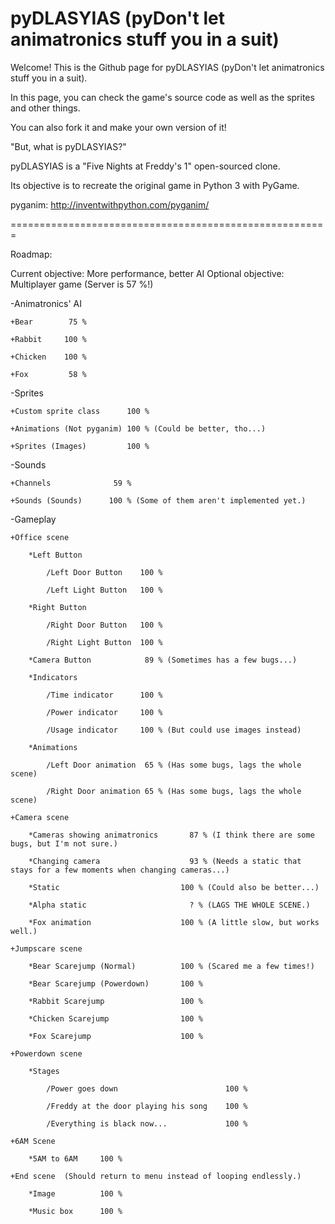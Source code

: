 pyDLASYIAS (pyDon't let animatronics stuff you in a suit)
========================================================


Welcome! This is the Github page for pyDLASYIAS (pyDon't let animatronics stuff you in a suit).

In this page, you can check the game's source code as well as the sprites and other things.

You can also fork it and make your own version of it!


"But, what is pyDLASYIAS?"

pyDLASYIAS is a "Five Nights at Freddy's 1" open-sourced clone.

Its objective is to recreate the original game in Python 3 with PyGame. 



pyganim: http://inventwithpython.com/pyganim/

=======================================================

Roadmap:

Current objective: More performance, better AI
Optional objective: Multiplayer game (Server is 57 %!)

-Animatronics' AI

    +Bear        75 %
    
    +Rabbit     100 %
    
    +Chicken    100 %
    
    +Fox         58 %
    
-Sprites

    +Custom sprite class      100 %
    
    +Animations (Not pyganim) 100 % (Could be better, tho...)
    
    +Sprites (Images)         100 %
    
-Sounds

    +Channels              59 %
    
    +Sounds (Sounds)      100 % (Some of them aren't implemented yet.)
    
-Gameplay

    +Office scene
        
        *Left Button
        
            /Left Door Button    100 %
            
            /Left Light Button   100 %
            
        *Right Button
        
            /Right Door Button   100 %
            
            /Right Light Button  100 %
        
        *Camera Button            89 % (Sometimes has a few bugs...) 
            
        *Indicators
        
            /Time indicator      100 %
            
            /Power indicator     100 %
            
            /Usage indicator     100 % (But could use images instead)
            
        *Animations
        
            /Left Door animation  65 % (Has some bugs, lags the whole scene)
            
            /Right Door animation 65 % (Has some bugs, lags the whole scene)
            
    +Camera scene
    
        *Cameras showing animatronics       87 % (I think there are some bugs, but I'm not sure.)
        
        *Changing camera                    93 % (Needs a static that stays for a few moments when changing cameras...)
        
        *Static                           100 % (Could also be better...)
        
        *Alpha static                       ? % (LAGS THE WHOLE SCENE.)
        
        *Fox animation                    100 % (A little slow, but works well.)
        
    +Jumpscare scene
    
        *Bear Scarejump (Normal)          100 % (Scared me a few times!)
        
        *Bear Scarejump (Powerdown)       100 %
        
        *Rabbit Scarejump                 100 %
        
        *Chicken Scarejump                100 %
        
        *Fox Scarejump                    100 %
        
    +Powerdown scene
    
        *Stages
            
            /Power goes down                        100 %
            
            /Freddy at the door playing his song    100 %
            
            /Everything is black now...             100 %
            
    +6AM Scene
    
        *5AM to 6AM     100 %
        
    +End scene  (Should return to menu instead of looping endlessly.)
    
        *Image          100 %
        
        *Music box      100 %
            
    
